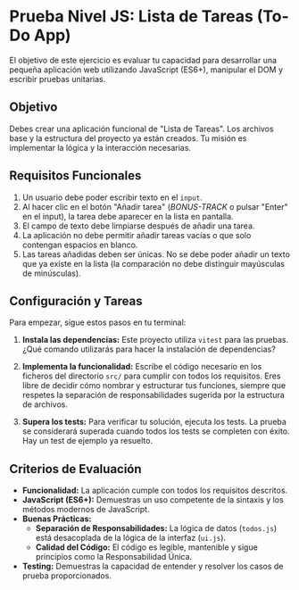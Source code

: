 # Prueba Nivel JS: Lista de Tareas (To-Do App)

El objetivo de este ejercicio es evaluar tu capacidad para desarrollar una pequeña aplicación web utilizando JavaScript (ES6+), manipular el DOM y escribir pruebas unitarias.

## Objetivo

Debes crear una aplicación funcional de "Lista de Tareas". Los archivos base y la estructura del proyecto ya están creados. Tu misión es implementar la lógica y la interacción necesarias.

## Requisitos Funcionales

1.  Un usuario debe poder escribir texto en el `input`.
2.  Al hacer clic en el botón "Añadir tarea" (_BONUS-TRACK_ o pulsar "Enter" en el input), la tarea debe aparecer en la lista en pantalla.
3.  El campo de texto debe limpiarse después de añadir una tarea.
4.  La aplicación no debe permitir añadir tareas vacías o que solo contengan espacios en blanco.
5.  Las tareas añadidas deben ser únicas. No se debe poder añadir un texto que ya existe en la lista (la comparación no debe distinguir mayúsculas de minúsculas).

## Configuración y Tareas

Para empezar, sigue estos pasos en tu terminal:

1.  **Instala las dependencias:**
    Este proyecto utiliza `vitest` para las pruebas.
    ¿Qué comando utilizarás para hacer la instalación de dependencias?

2.  **Implementa la funcionalidad:**
    Escribe el código necesario en los ficheros del directorio `src/` para cumplir con todos los requisitos. Eres libre de decidir cómo nombrar y estructurar tus funciones, siempre que respetes la separación de responsabilidades sugerida por la estructura de archivos.

3.  **Supera los tests:**
    Para verificar tu solución, ejecuta los tests. La prueba se considerará superada cuando todos los tests se completen con éxito. Hay un test de ejemplo ya resuelto.

## Criterios de Evaluación

* **Funcionalidad:** La aplicación cumple con todos los requisitos descritos.
* **JavaScript (ES6+):** Demuestras un uso competente de la sintaxis y los métodos modernos de JavaScript.
* **Buenas Prácticas:**
    * **Separación de Responsabilidades:** La lógica de datos (`todos.js`) está desacoplada de la lógica de la interfaz (`ui.js`).
    * **Calidad del Código:** El código es legible, mantenible y sigue principios como la Responsabilidad Única.
* **Testing:** Demuestras la capacidad de entender y resolver los casos de prueba proporcionados.

